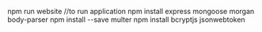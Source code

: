 npm run website //to run application
npm install express mongoose morgan body-parser
npm install --save multer
npm install bcryptjs jsonwebtoken